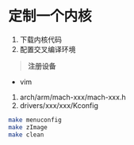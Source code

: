 
# 定制一个内核
1. 下载内核代码
2. 配置交叉编译环境
>**注册设备**
- vim
1. arch/arm/mach-xxx/mach-xxx.h
2. drivers/xxx/xxx/Kconfig
```bash
make menuconfig
make zImage
make clean
```